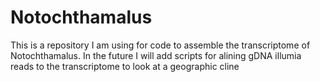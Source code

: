 # Notochthamalus

This is a repository I am using for code to assemble the transcriptome of Notochthamalus. In the future I will add scripts for alining gDNA illumia reads to the transcriptome to look at a geographic cline

